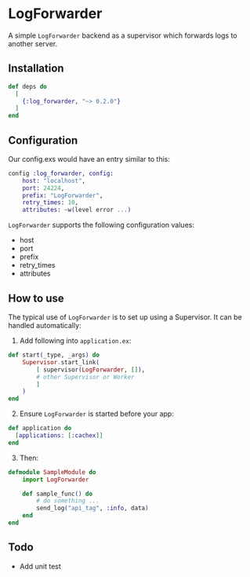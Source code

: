   LogForwarder
=================

A simple `LogForwarder` backend as a supervisor which forwards logs to another server.

## Installation

```elixir
def deps do
  [
    {:log_forwarder, "~> 0.2.0"}
  ]
end
```

## Configuration

Our config.exs would have an entry similar to this:

```elixir
config :log_forwarder, config:
    host: "localhost",
    port: 24224,
    prefix: "LogForwarder",
    retry_times: 10,
    attributes: ~w(level error ...)
```

`LogForwarder` supports the following configuration values:

* host
* port
* prefix
* retry_times
* attributes

## How to use

The typical use of `LogForwarder` is to set up using a Supervisor. It can be handled automatically:
1. Add following into `application.ex`:

```elixir
def start(_type, _args) do
    Supervisor.start_link(
        [ supervisor(LogForwarder, []),
        # other Supervisor or Worker
        ]
    )
end
```

2. Ensure `LogForwarder` is started before your app:
```elixir
def application do
  [applications: [:cachex]]
end
```

3. Then:
```elixir
defmodule SampleModule do
    import LogForwarder

    def sample_func() do
        # do something ...
        send_log("api_tag", :info, data)
    end
end

```

## Todo
- Add unit test
